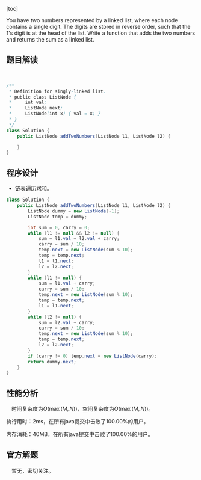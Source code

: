 [toc]

You have two numbers represented by a linked list, where each node contains a single digit. The digits are stored in reverse order, such that the 1's digit is at the head of the list. Write a function that adds the two numbers and returns the sum as a linked list.



## 题目解读

&emsp;

```java
/**
 * Definition for singly-linked list.
 * public class ListNode {
 *     int val;
 *     ListNode next;
 *     ListNode(int x) { val = x; }
 * }
 */
class Solution {
    public ListNode addTwoNumbers(ListNode l1, ListNode l2) {

    }
}
```

## 程序设计

* 链表遍历求和。

```java
class Solution {
    public ListNode addTwoNumbers(ListNode l1, ListNode l2) {
        ListNode dummy = new ListNode(-1);
        ListNode temp = dummy;

        int sum = 0, carry = 0;
        while (l1 != null && l2 != null) {
            sum = l1.val + l2.val + carry;
            carry = sum / 10;
            temp.next = new ListNode(sum % 10);
            temp = temp.next;
            l1 = l1.next;
            l2 = l2.next;
        }
        while (l1 != null) {
            sum = l1.val + carry;
            carry = sum / 10;
            temp.next = new ListNode(sum % 10);
            temp = temp.next;
            l1 = l1.next;
        }
        while (l2 != null) {
            sum = l2.val + carry;
            carry = sum / 10;
            temp.next = new ListNode(sum % 10);
            temp = temp.next;
            l2 = l2.next;
        }
        if (carry != 0) temp.next = new ListNode(carry); 
        return dummy.next;
    }
}
```

## 性能分析

&emsp;时间复杂度为$O(\max(M,N))$，空间复杂度为$O(\max(M,N))$。

执行用时：2ms，在所有java提交中击败了100.00%的用户。

内存消耗：40MB，在所有java提交中击败了100.00%的用户。

## 官方解题

&emsp;暂无，密切关注。